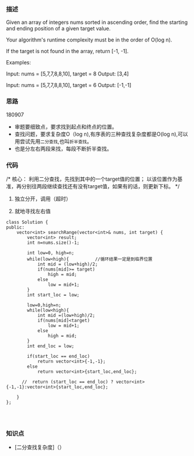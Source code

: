 ### 描述

Given an array of integers nums sorted in ascending order, find the starting and ending position of a given target value.

Your algorithm's runtime complexity must be in the order of O(log n).

If the target is not found in the array, return [-1, -1].

Examples:

Input: nums = [5,7,7,8,8,10], target = 8
Output: [3,4]

Input: nums = [5,7,7,8,8,10], target = 6
Output: [-1,-1]

### 思路

180907
* 审题要细致点，要求找到起点和终点的位置。
* 查找问题，要求复杂度O（log n),有序表的三种查找复杂度都是O(log n),可以用尝试先用`二分查找`,也叫`折半查找`。
* 也是分左右两段来找，每段不断折半查找。


### 代码
/*
核心：
利用二分查找，先找到其中的一个target值的位置；
以该位置作为基准，再分别往两段继续查找还有没有target值，如果有的话，则更新下标。
*/

1. 独立分开，调用（超时）


2. 就地寻找左右值
```
class Solution {
public:
    vector<int> searchRange(vector<int>& nums, int target) {
        vector<int> result;
        int n=nums.size()-1;
        
        int low=0, high=n;
        while(low<high){          //循环结果一定是到临界位置  
            int mid = (low+high)/2;
            if(nums[mid]>= target)
                high = mid;
            else
                low = mid+1;             
        }
        int start_loc = low;
        
        low=0,high=n;
        while(low<high){
            int mid =(low+high)/2;
            if(nums[mid]<target)
                low = mid+1;
            else
                high = mid;                              
        }
        int end_loc = low;
        
        if(start_loc == end_loc)
            return vector<int>{-1,-1};   
        else
            return vector<int>{start_loc,end_loc};
    
      //  return (start_loc == end_loc) ? vector<int>{-1,-1}:vector<int>{start_loc,end_loc};
        
    }
};




```


### 知识点

* [二分查找复杂度]（）
